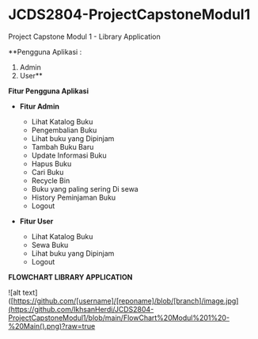 # JCDS2804-ProjectCapstoneModul1
Project Capstone Modul 1 - Library Application

**Pengguna Aplikasi :
1. Admin
2. User**

**Fitur Pengguna Aplikasi**
* **Fitur Admin**
  * Lihat Katalog Buku
  * Pengembalian Buku
  * Lihat buku yang Dipinjam
  * Tambah Buku Baru
  * Update Informasi Buku
  * Hapus Buku
  * Cari Buku
  * Recycle Bin
  * Buku yang paling sering Di sewa
  * History Peminjaman Buku
  * Logout

* **Fitur User**
  * Lihat Katalog Buku
  * Sewa Buku
  * Lihat buku yang Dipinjam
  * Logout
 

 **FLOWCHART LIBRARY APPLICATION**

![alt text]([https://github.com/[username]/[reponame]/blob/[branch]/image.jpg](https://github.com/IkhsanHerdi/JCDS2804-ProjectCapstoneModul1/blob/main/FlowChart%20Modul%201%20-%20Main().png)?raw=true
